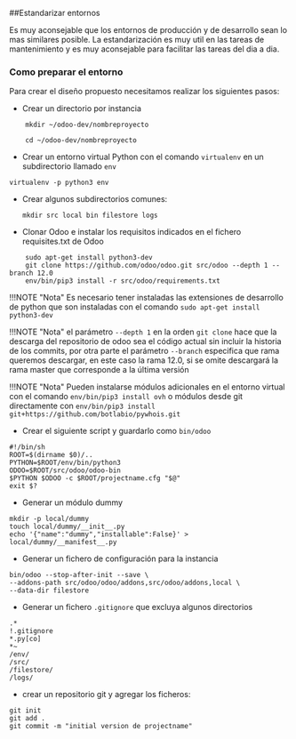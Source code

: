 ##Estandarizar entornos

Es muy aconsejable que los entornos de producción y de desarrollo sean lo mas similares posible. La estandarización es muy util en las tareas de mantenimiento y es muy aconsejable para facilitar las tareas del dia a dia.

### Como preparar el entorno
Para crear el diseño propuesto necesitamos realizar los siguientes pasos:

- Crear un directorio por instancia
```
	mkdir ~/odoo-dev/nombreproyecto
```
```	
	cd ~/odoo-dev/nombreproyecto
```

- Crear un entorno virtual Python con el comando `virtualenv` en un subdirectorio llamado `env`
```
virtualenv -p python3 env
```	
- Crear algunos subdirectorios comunes:

	`mkdir src local bin filestore logs`

- Clonar Odoo e instalar los requisitos indicados en el fichero requisites.txt de Odoo
``` 
	sudo apt-get install python3-dev
	git clone https://github.com/odoo/odoo.git src/odoo --depth 1 --branch 12.0
	env/bin/pip3 install -r src/odoo/requirements.txt
```

!!!NOTE "Nota"
    Es necesario tener instaladas las extensiones de desarrollo de python que son instaladas con el comando `sudo apt-get install python3-dev`

!!!NOTE "Nota"
    el parámetro `--depth 1` en la orden `git clone` hace que la descarga del repositorio de odoo sea el código actual sin incluir la historia de los commits, por otra parte el parámetro `--branch` especifica que rama queremos descargar, en este caso la rama 12.0, si se omite descargará la rama master que corresponde a la última versión

!!!NOTE "Nota"
    Pueden instalarse módulos adicionales en el entorno virtual con el comando `env/bin/pip3 install ovh` o módulos desde git directamente con `env/bin/pip3 install git+https://github.com/botlabio/pywhois.git` 
    
- Crear el siguiente script y guardarlo como `bin/odoo` 
```    
#!/bin/sh
ROOT=$(dirname $0)/..
PYTHON=$ROOT/env/bin/python3
ODOO=$ROOT/src/odoo/odoo-bin
$PYTHON $ODOO -c $ROOT/projectname.cfg "$@"
exit $?
```

- Generar un módulo dummy
```
mkdir -p local/dummy
touch local/dummy/__init__.py
echo '{"name":"dummy","installable":False}' > local/dummy/__manifest__.py
```

- Generar un fichero de configuración para la instancia
```
bin/odoo --stop-after-init --save \
--addons-path src/odoo/odoo/addons,src/odoo/addons,local \
--data-dir filestore
```

- Generar un fichero `.gitignore` que excluya algunos directorios
```
.*
!.gitignore
*.py[co]
*~
/env/
/src/
/filestore/
/logs/
```

- crear un repositorio git y agregar los ficheros:

```
git init
git add .
git commit -m "initial version de projectname"
```

``` 
   
   